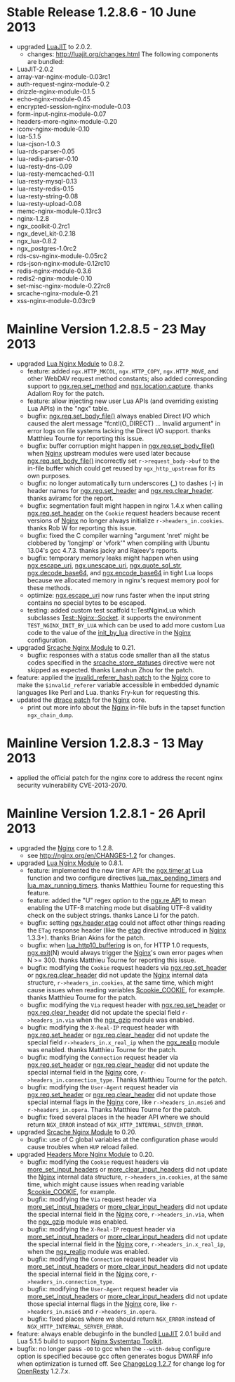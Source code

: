 <!---
    @title         ChangeLog 1.2.8
    @creator       Yichun Zhang
    @created       2013-04-27 01:37 GMT
    @modifier      Yichun Zhang
    @modifier_link yichun-zhang
    @modified      2013-06-10 19:10 GMT
    @changes       4
--->


#  Stable Release 1.2.8.6 - 10 June 2013
* upgraded [LuaJIT](luajit.html) to 2.0.2.
    * changes: http://luajit.org/changes.html
The following components are bundled:
* LuaJIT-2.0.2
* array-var-nginx-module-0.03rc1
* auth-request-nginx-module-0.2
* drizzle-nginx-module-0.1.5
* echo-nginx-module-0.45
* encrypted-session-nginx-module-0.03
* form-input-nginx-module-0.07
* headers-more-nginx-module-0.20
* iconv-nginx-module-0.10
* lua-5.1.5
* lua-cjson-1.0.3
* lua-rds-parser-0.05
* lua-redis-parser-0.10
* lua-resty-dns-0.09
* lua-resty-memcached-0.11
* lua-resty-mysql-0.13
* lua-resty-redis-0.15
* lua-resty-string-0.08
* lua-resty-upload-0.08
* memc-nginx-module-0.13rc3
* nginx-1.2.8
* ngx_coolkit-0.2rc1
* ngx_devel_kit-0.2.18
* ngx_lua-0.8.2
* ngx_postgres-1.0rc2
* rds-csv-nginx-module-0.05rc2
* rds-json-nginx-module-0.12rc10
* redis-nginx-module-0.3.6
* redis2-nginx-module-0.10
* set-misc-nginx-module-0.22rc8
* srcache-nginx-module-0.21
* xss-nginx-module-0.03rc9

#  Mainline Version 1.2.8.5 - 23 May 2013
* upgraded [Lua Nginx Module](lua-nginx-module.html) to 0.8.2.
    * feature: added `ngx.HTTP_MKCOL`, `ngx.HTTP_COPY`, `ngx.HTTP_MOVE`, and other WebDAV request method constants; also added corresponding support to [ngx.req.set_method](http://wiki.nginx.org/HttpLuaModule#ngx.req.set_method) and [ngx.location.capture](http://wiki.nginx.org/HttpLuaModule#ngx.location.capture). thanks Adallom Roy for the patch.
    * feature: allow injecting new user Lua APIs (and overriding existing Lua APIs) in the "ngx" table.
    * bugfix: [ngx.req.set_body_file()](http://wiki.nginx.org/HttpLuaModule#ngx.req.set_body_file) always enabled Direct I/O which caused the alert message "fcntl(O_DIRECT) ... Invalid argument" in error logs on file systems lacking the Direct I/O support.  thanks Matthieu Tourne for reporting this issue.
    * bugfix: buffer corruption might happen in [ngx.req.set_body_file()](http://wiki.nginx.org/HttpLuaModule#ngx.req.set_body_file) when [Nginx](nginx.html) upstream modules were used later because [ngx.req.set_body_file()](http://wiki.nginx.org/HttpLuaModule#ngx.req.set_body_file) incorrectly set `r->request_body->buf` to the in-file buffer which could get reused by `ngx_http_upstream` for its own purposes.
    * bugfix: no longer automatically turn underscores (_) to dashes (-) in header names for [ngx.req.set_header](http://wiki.nginx.org/HttpLuaModule#ngx.req.set_header) and [ngx.req.clear_header](http://wiki.nginx.org/HttpLuaModule#ngx.req.clear_header). thanks aviramc for the report.
    * bugfix: segmentation fault might happen in nginx 1.4.x when calling [ngx.req.set_header](http://wiki.nginx.org/HttpLuaModule#ngx.req.set_header) on the `Cookie` request headers because recent versions of [Nginx](nginx.html) no longer always initialize `r->headers_in.cookies`. thanks Rob W for reporting this issue.
    * bugfix: fixed the C compiler warning "argument 'nret' might be clobbered by 'longjmp' or 'vfork'" when compiling with Ubuntu 13.04's gcc 4.7.3. thanks jacky and Rajeev's reports.
    * bugfix: temporary memory leaks might happen when using [ngx.escape_uri](http://wiki.nginx.org/HttpLuaModule#ngx.escape_uri), [ngx.unescape_uri](http://wiki.nginx.org/HttpLuaModule#ngx.unescape_uri), [ngx.quote_sql_str](http://wiki.nginx.org/HttpLuaModule#ngx.quote_sql_str), [ngx.decode_base64](http://wiki.nginx.org/HttpLuaModule#ngx.decode_base64), and [ngx.encode_base64](http://wiki.nginx.org/HttpLuaModule#ngx.encode_base64) in tight Lua loops because we allocated memory in nginx's request memory pool for these methods.
    * optimize: [ngx.escape_uri](http://wiki.nginx.org/HttpLuaModule#ngx.escape_uri) now runs faster when the input string contains no special bytes to be escaped.
    * testing: added custom test scaffold t::TestNginxLua which subclasses [Test::Nginx::Socket](http://search.cpan.org/perldoc?Test%3A%3ANginx%3A%3ASocket). it supports the environment `TEST_NGINX_INIT_BY_LUA` which can be used to add more custom Lua code to the value of the [init_by_lua](http://wiki.nginx.org/HttpLuaModule#init_by_lua) directive in the [Nginx](nginx.html) configuration.
* upgraded [Srcache Nginx Module](srcache-nginx-module.html) to 0.21.
    * bugfix: responses with a status code smaller than all the status codes specified in the [srcache_store_statuses](http://wiki.nginx.org/HttpSRCacheModule#srcache_store_statuses) directive were not skipped as expected. thanks Lanshun Zhou for the patch.
* feature: applied the [invalid_referer_hash patch](https://raw.github.com/agentzh/ngx_openresty/master/patches/nginx-1.2.8-invalid_referer_hash.patch) to
the [Nginx](nginx.html) core to make the `$invalid_referer` variable accessible
in embedded dynamic languages like Perl and Lua. thanks Fry-kun for requesting
this.
* updated the [dtrace patch](https://raw.github.com/agentzh/ngx_openresty/master/patches/nginx-1.2.8-dtrace.patch) for
the [Nginx](nginx.html) core.
    * print out more info about the [Nginx](nginx.html) in-file bufs in the tapset function `ngx_chain_dump`.

#  Mainline Version 1.2.8.3 - 13 May 2013
* applied the official patch for the nginx core to address the recent nginx
security vulnerability CVE-2013-2070.

#  Mainline Version 1.2.8.1 - 26 April 2013
* upgraded the [Nginx](nginx.html) core to 1.2.8.
    * see http://nginx.org/en/CHANGES-1.2 for changes.
* upgraded [Lua Nginx Module](lua-nginx-module.html) to 0.8.1.
    * feature: implemented the new timer API: the [ngx.timer.at](http://wiki.nginx.org/HttpLuaModule#ngx.timer.at) Lua function and two configure directives [lua_max_pending_timers](http://wiki.nginx.org/HttpLuaModule#lua_max_pending_timers) and [lua_max_running_timers](http://wiki.nginx.org/HttpLuaModule#lua_max_running_timers). thanks Matthieu Tourne for requesting this feature.
    * feature: added the "U" regex option to the [ngx.re API](http://wiki.nginx.org/HttpLuaModule#ngx.re.match) to mean enabling the UTF-8 matching mode but disabling UTF-8 validity check on the subject strings. thanks Lance Li for the patch.
    * bugfix: setting [ngx.header.etag](http://wiki.nginx.org/HttpLuaModule#ngx.header.HEADER) could not affect other things reading the `ETag` response header (like the [etag](http://nginx.org/en/docs/http/ngx_http_core_module.html#etag) directive introduced in [Nginx](nginx.html) 1.3.3+). thanks Brian Akins for the patch.
    * bugfix: when [lua_http10_buffering](http://wiki.nginx.org/HttpLuaModule#lua_http10_buffering) is on, for HTTP 1.0 requests, [ngx.exit](http://wiki.nginx.org/HttpLuaModule#ngx.exit)(N) would always trigger the [Nginx](nginx.html)'s own error pages when N >= 300. thanks Matthieu Tourne for reporting this issue.
    * bugfix: modifying the `Cookie` request headers via [ngx.req.set_header](http://wiki.nginx.org/HttpLuaModule#ngx.req.set_header) or [ngx.req.clear_header](http://wiki.nginx.org/HttpLuaModule#ngx.req.clear_header) did not update the [Nginx](nginx.html) internal data structure, `r->headers_in.cookies`, at the same time, which might cause issues when reading variables [$cookie_COOKIE](http://wiki.nginx.org/HttpCoreModule#.24cookie_COOKIE), for example. thanks Matthieu Tourne for the patch.
    * bugfix: modifying the `Via` request header with [ngx.req.set_header](http://wiki.nginx.org/HttpLuaModule#ngx.req.set_header) or [ngx.req.clear_header](http://wiki.nginx.org/HttpLuaModule#ngx.req.clear_header) did not update the special field `r->headers_in.via` when the [ngx_gzip](http://wiki.nginx.org/HttpGzipModule) module was enabled.
    * bugfix: modifying the `X-Real-IP` request header with [ngx.req.set_header](http://wiki.nginx.org/HttpLuaModule#ngx.req.set_header) or [ngx.req.clear_header](http://wiki.nginx.org/HttpLuaModule#ngx.req.clear_header) did not update the special field `r->headers_in.x_real_ip` when the [ngx_realip](http://wiki.nginx.org/HttpRealipModule) module was enabled. thanks Matthieu Tourne for the patch.
    * bugfix: modifying the `Connection` request header via [ngx.req.set_header](http://wiki.nginx.org/HttpLuaModule#ngx.req.set_header) or [ngx.req.clear_header](http://wiki.nginx.org/HttpLuaModule#ngx.req.clear_header) did not update the special internal field in the [Nginx](nginx.html) core, `r->headers_in.connection_type`. Thanks Matthieu Tourne for the patch.
    * bugfix: modifying the `User-Agent` request header via [ngx.req.set_header](http://wiki.nginx.org/HttpLuaModule#ngx.req.set_header) or [ngx.req.clear_header](http://wiki.nginx.org/HttpLuaModule#ngx.req.clear_header) did not update those special internal flags in the [Nginx](nginx.html) core, like `r->headers_in.msie6` and `r->headers_in.opera`. Thanks Matthieu Tourne for the patch.
    * bugfix: fixed several places in the header API where we should return `NGX_ERROR` instead of `NGX_HTTP_INTERNAL_SERVER_ERROR`.
* upgraded [Srcache Nginx Module](srcache-nginx-module.html) to 0.20.
    * bugfix: use of C global variables at the configuration phase would cause troubles when `HUP` reload failed.
* upgraded [Headers More Nginx Module](headers-more-nginx-module.html) to 0.20.
    * bugfix: modifying the `Cookie` request headers via [more_set_input_headers](http://wiki.nginx.org/HttpHeadersMoreModule#more_set_input_headers) or [more_clear_input_headers](http://wiki.nginx.org/HttpHeadersMoreModule#more_clear_input_headers) did not update the [Nginx](nginx.html) internal data structure, `r->headers_in.cookies`, at the same time, which might cause issues when reading variable [$cookie_COOKIE](http://wiki.nginx.org/HttpCoreModule#.24cookie_COOKIE), for example.
    * bugfix: modifying the `Via` request header via [more_set_input_headers](http://wiki.nginx.org/HttpHeadersMoreModule#more_set_input_headers) or [more_clear_input_headers](http://wiki.nginx.org/HttpHeadersMoreModule#more_clear_input_headers) did not update the special internal field in the [Nginx](nginx.html) core, `r->headers_in.via`, when the [ngx_gzip](http://wiki.nginx.org/HttpGzipModule) module was enabled.
    * bugfix: modifying the `X-Real-IP` request header via [more_set_input_headers](http://wiki.nginx.org/HttpHeadersMoreModule#more_set_input_headers) or [more_clear_input_headers](http://wiki.nginx.org/HttpHeadersMoreModule#more_clear_input_headers) did not update the special internal field in the [Nginx](nginx.html) core, `r->headers_in.x_real_ip`, when the [ngx_realip](http://wiki.nginx.org/HttpRealipModule) module was enabled.
    * bugfix: modifying the `Connection` request header via [more_set_input_headers](http://wiki.nginx.org/HttpHeadersMoreModule#more_set_input_headers) or [more_clear_input_headers](http://wiki.nginx.org/HttpHeadersMoreModule#more_clear_input_headers) did not update the special internal field in the [Nginx](nginx.html) core, `r->headers_in.connection_type`.
    * bugfix: modifying the `User-Agent` request header via [more_set_input_headers](http://wiki.nginx.org/HttpHeadersMoreModule#more_set_input_headers) or [more_clear_input_headers](http://wiki.nginx.org/HttpHeadersMoreModule#more_clear_input_headers) did not update those special internal flags in the [Nginx](nginx.html) core, like `r->headers_in.msie6` and `r->headers_in.opera`.
    * bugfix: fixed places where we should return `NGX_ERROR` instead of `NGX_HTTP_INTERNAL_SERVER_ERROR`.
* feature: always enable debuginfo in the bundled [LuaJIT](luajit.html) 2.0.1
build and Lua 5.1.5 build to support [Nginx Systemtap Toolkit](https://github.com/agentzh/nginx-systemtap-toolkit).
* bugfix: no longer pass `-O0` to gcc when the `--with-debug` configure option
is specified because gcc often generates bogus DWARF info when optimization
is turned off.
See [ChangeLog 1.2.7](changelog-1002007.html) for change log for [OpenResty](openresty.html) 1.2.7.x.
